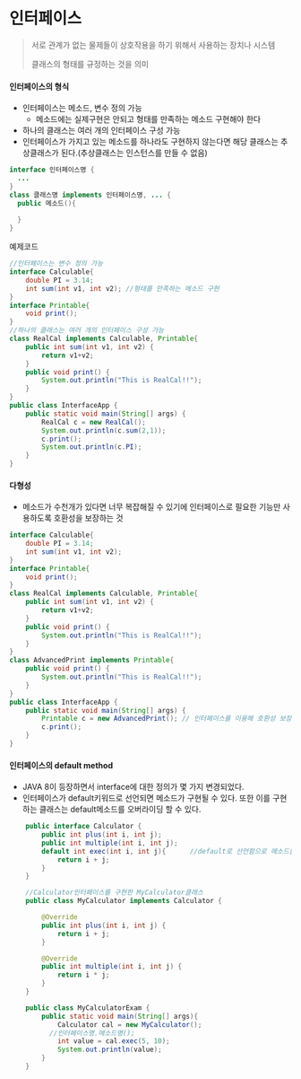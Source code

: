 # 인터페이스

> 서로 관계가 없는 물제들이 상호작용을 하기 위해서 사용하는 장치나 시스템
>
> 클래스의 형태를 규정하는 것을 의미



#### 인터페이스의 형식

* 인터페이스는 메소드, 변수 정의 가능
  * 메소드에는 실제구현은 안되고 형태를 만족하는 메소드 구현해야 한다
* 하나의 클래스는 여러 개의 인터페이스 구성 가능
* 인터페이스가 가지고 있는 메소드를 하나라도 구현하지 않는다면 해당 클래스는 추상클래스가 된다.(추상클래스는 인스턴스를 만들 수 없음)

```java
interface 인터페이스명 {
  ...
}
class 클래스명 implements 인터페이스명, ... {
  public 메소드(){
    
  }
}
```



예제코드

```java
//인터페이스는 변수 정의 가능
interface Calculable{
    double PI = 3.14;
    int sum(int v1, int v2); //형태를 만족하는 메소드 구현
}
interface Printable{
    void print();
}
//하나의 클래스는 여러 개의 인터페이스 구성 가능
class RealCal implements Calculable, Printable{
    public int sum(int v1, int v2) {
        return v1+v2;
    }
    public void print() {
        System.out.println("This is RealCal!!");
    }
}
public class InterfaceApp {
    public static void main(String[] args) {
        RealCal c = new RealCal();
        System.out.println(c.sum(2,1));
        c.print();
        System.out.println(c.PI);
    }
}
```



#### 다형성

* 메소드가 수천개가 있다면 너무 복잡해질 수 있기에 인터페이스로 필요한 기능만 사용하도록 호환성을 보장하는 것

```java
interface Calculable{
    double PI = 3.14;
    int sum(int v1, int v2);
}
interface Printable{
    void print();
}
class RealCal implements Calculable, Printable{
    public int sum(int v1, int v2) {
        return v1+v2;
    }
    public void print() {
        System.out.println("This is RealCal!!");
    }
}
class AdvancedPrint implements Printable{
    public void print() {
        System.out.println("This is RealCal!!");
    }
}
public class InterfaceApp {
    public static void main(String[] args) {
        Printable c = new AdvancedPrint(); // 인터페이스를 이용해 호환성 보장
        c.print();
    }
}
```



#### 인터페이스의 default method

* JAVA 8이 등장하면서 interface에 대한 정의가 몇 가지 변경되었다.
* 인터페이스가 default키워드로 선언되면 메소드가 구현될 수 있다. 또한 이를 구현하는 클래스는 default메소드를 오버라이딩 할 수 있다.

```java
    public interface Calculator {
        public int plus(int i, int j);
        public int multiple(int i, int j);
        default int exec(int i, int j){      //default로 선언함으로 메소드를 구현할 수 있다.
            return i + j;
        }
    }

    //Calculator인터페이스를 구현한 MyCalculator클래스
    public class MyCalculator implements Calculator {

        @Override
        public int plus(int i, int j) {
            return i + j;
        }

        @Override
        public int multiple(int i, int j) {
            return i * j;
        }
    }

    public class MyCalculatorExam {
        public static void main(String[] args){
            Calculator cal = new MyCalculator();
          //인터페이스명.메소드명();
            int value = cal.exec(5, 10);
            System.out.println(value);
        }
    }
```

